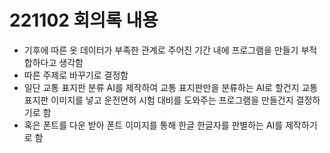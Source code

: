 # 221102 회의록 내용

- 기후에 따른 옷 데이터가 부족한 관계로 주어진 기간 내에 프로그램을 만들기 부적합하다고 생각함
- 따른 주제로 바꾸기로 결정함
- 일단 교통 표지판 분류 AI를 제작하여 교통 표지판만을 분류하는 AI로 할건지 교통 표지판 이미지를 넣고 운전면허 시험 대비를 도와주는 프로그램을 만들건지 결정하기로 함
- 혹은 폰트를 다운 받아 폰트 이미지를 통해 한글 한글자를 판별하는 AI를 제작하기로 함
